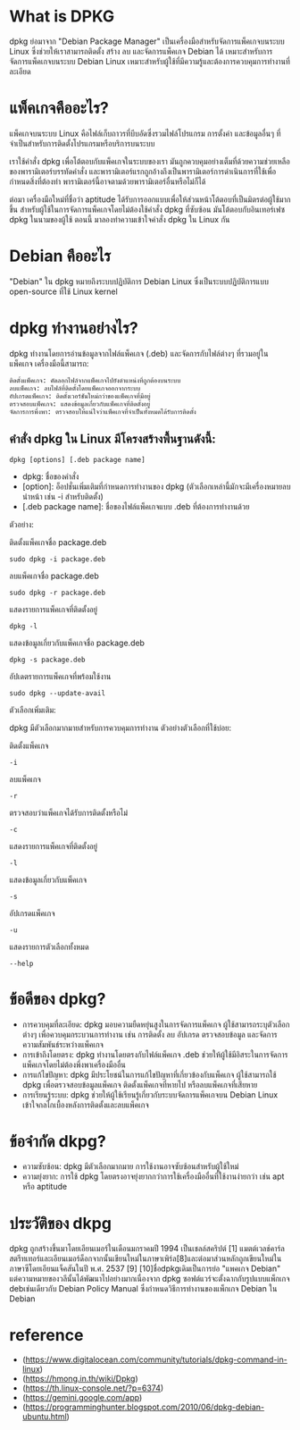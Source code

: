 # What is DPKG


dpkg ย่อมาจาก "Debian Package Manager" เป็นเครื่องมือสำหรับจัดการแพ็คเกจบนระบบ Linux ซึ่งช่วยให้เราสามารถติดตั้ง สร้าง ลบ และจัดการแพ็คเกจ Debian ได้ เหมาะสำหรับการจัดการแพ็คเกจบนระบบ Debian Linux เหมาะสำหรับผู้ใช้ที่มีความรู้และต้องการควบคุมการทำงานที่ละเอียด

# แพ็คเกจคืออะไร?


แพ็คเกจบนระบบ Linux คือไฟล์เก็บถาวรที่บีบอัดซึ่งรวมไฟล์โปรแกรม การตั้งค่า และข้อมูลอื่นๆ ที่จำเป็นสำหรับการติดตั้งโปรแกรมหรือบริการบนระบบ

เราใช้คำสั่ง dpkg เพื่อโต้ตอบกับแพ็คเกจในระบบของเรา มันถูกควบคุมอย่างเต็มที่ด้วยความช่วยเหลือของพารามิเตอร์บรรทัดคำสั่ง และพารามิเตอร์แรกถูกอ้างถึงเป็นพารามิเตอร์การดำเนินการที่ใช้เพื่อกำหนดสิ่งที่ต้องทำ พารามิเตอร์นี้อาจตามด้วยพารามิเตอร์อื่นหรือไม่ก็ได้

ต่อมา เครื่องมือใหม่ที่ชื่อว่า aptitude ได้รับการออกแบบเพื่อให้ส่วนหน้าโต้ตอบที่เป็นมิตรต่อผู้ใช้มากขึ้น สำหรับผู้ใช้ในการจัดการแพ็คเกจโดยไม่ต้องใช้คำสั่ง dpkg ที่ซับซ้อน มันโต้ตอบกับอินเทอร์เฟซ dpkg ในนามของผู้ใช้ ตอนนี้ มาลองทำความเข้าใจคำสั่ง dpkg ใน Linux กัน


# Debian คืออะไร

"Debian" ใน dpkg หมายถึงระบบปฏิบัติการ Debian Linux ซึ่งเป็นระบบปฏิบัติการแบบ open-source ที่ใช้ Linux kernel


# dpkg ทำงานอย่างไร?


dpkg ทำงานโดยการอ่านข้อมูลจากไฟล์แพ็คเกจ (.deb) และจัดการกับไฟล์ต่างๆ ที่รวมอยู่ในแพ็คเกจ เครื่องมือนี้สามารถ:
```
ติดตั้งแพ็คเกจ: คัดลอกไฟล์จากแพ็คเกจไปยังตำแหน่งที่ถูกต้องบนระบบ
ลบแพ็คเกจ: ลบไฟล์ที่ติดตั้งโดยแพ็คเกจออกจากระบบ
อัปเกรดแพ็คเกจ: ติดตั้งเวอร์ชันใหม่กว่าของแพ็คเกจที่มีอยู่
ตรวจสอบแพ็คเกจ: แสดงข้อมูลเกี่ยวกับแพ็คเกจที่ติดตั้งอยู่
จัดการการพึ่งพา: ตรวจสอบให้แน่ใจว่าแพ็คเกจที่จำเป็นทั้งหมดได้รับการติดตั้ง
```

## คำสั่ง dpkg ใน Linux มีโครงสร้างพื้นฐานดังนี้:
```
dpkg [options] [.deb package name]
```
+ dpkg: ชื่อของคำสั่ง 
+ [option]: อ็อปชั่นเพิ่มเติมที่กำหนดการทำงานของ dpkg (ตัวเลือกเหล่านี้มักจะมีเครื่องหมายลบนำหน้า เช่น -i สำหรับติดตั้ง) 
+ [.deb package name]: ชื่อของไฟล์แพ็คเกจแบบ .deb ที่ต้องการทำงานด้วย 

ตัวอย่าง:

ติดตั้งแพ็คเกจชื่อ package.deb
```
sudo dpkg -i package.deb
```

ลบแพ็คเกจชื่อ package.deb
```
sudo dpkg -r package.deb
```
แสดงรายการแพ็คเกจที่ติดตั้งอยู่
```
dpkg -l
```
แสดงข้อมูลเกี่ยวกับแพ็คเกจชื่อ package.deb
```
dpkg -s package.deb
```
อัปเดตรายการแพ็คเกจที่พร้อมใช้งาน
```
sudo dpkg --update-avail
```



ตัวเลือกเพิ่มเติม:

dpkg มีตัวเลือกมากมายสำหรับการควบคุมการทำงาน ตัวอย่างตัวเลือกที่ใช้บ่อย:

ติดตั้งแพ็คเกจ
```
-i
```
ลบแพ็คเกจ
```
-r
```
ตรวจสอบว่าแพ็คเกจได้รับการติดตั้งหรือไม่
```
-c
```
แสดงรายการแพ็คเกจที่ติดตั้งอยู่
```
-l
```
แสดงข้อมูลเกี่ยวกับแพ็คเกจ
```
-s
```
อัปเกรดแพ็คเกจ
```
-u
``` 
แสดงรายการตัวเลือกทั้งหมด
```
--help
``` 


# ข้อดีของ dpkg?

+ การควบคุมที่ละเอียด: dpkg มอบความยืดหยุ่นสูงในการจัดการแพ็คเกจ ผู้ใช้สามารถระบุตัวเลือกต่างๆ เพื่อควบคุมกระบวนการทำงาน เช่น การติดตั้ง ลบ อัปเกรด ตรวจสอบข้อมูล และจัดการความสัมพันธ์ระหว่างแพ็คเกจ
+ การเข้าถึงโดยตรง: dpkg ทำงานโดยตรงกับไฟล์แพ็คเกจ .deb ช่วยให้ผู้ใช้มีอิสระในการจัดการแพ็คเกจโดยไม่ต้องพึ่งพาเครื่องมืออื่น
+ การแก้ไขปัญหา: dpkg มีประโยชน์ในการแก้ไขปัญหาที่เกี่ยวข้องกับแพ็คเกจ ผู้ใช้สามารถใช้ dpkg เพื่อตรวจสอบข้อมูลแพ็คเกจ ติดตั้งแพ็คเกจที่หายไป หรือลบแพ็คเกจที่เสียหาย
+ การเรียนรู้ระบบ: dpkg ช่วยให้ผู้ใช้เรียนรู้เกี่ยวกับระบบจัดการแพ็คเกจบน Debian Linux เข้าใจกลไกเบื้องหลังการติดตั้งและลบแพ็คเกจ

# ข้อจำกัด dkpg?

+ ความซับซ้อน: dpkg มีตัวเลือกมากมาย การใช้งานอาจซับซ้อนสำหรับผู้ใช้ใหม่
+ ความยุ่งยาก: การใช้ dpkg โดยตรงอาจยุ่งยากกว่าการใช้เครื่องมืออื่นที่ใช้งานง่ายกว่า เช่น apt หรือ aptitude

# ประวัติของ dkpg

dpkg ถูกสร้างขึ้นมาโดยเอียนเมอร์ในเดือนมกราคมปี 1994 เป็นเชลล์สคริปต์ [1] แมตต์เวลช์คาร์ลสตรีทเทอร์และเอียนเมอร์ด็อกจากนั้นเขียนใหม่ในภาษาเพิร์ล[8]และต่อมาส่วนหลักถูกเขียนใหม่ในภาษาซีโดยเอียนแจ็คสันในปี พ.ศ. 2537 [9] [10]ชื่อdpkgเดิมเป็นการย่อ "แพคเกจ Debian" แต่ความหมายของวลีนั้นได้พัฒนาไปอย่างมากเนื่องจาก dpkg ซอฟต์แวร์จะตั้งฉากกับรูปแบบแพ็กเกจ debเช่นเดียวกับ Debian Policy Manual ซึ่งกำหนดวิธีการทำงานของแพ็กเกจ Debian ใน Debian

# reference

+ (https://www.digitalocean.com/community/tutorials/dpkg-command-in-linux)
+ (https://hmong.in.th/wiki/Dpkg)
+ (https://th.linux-console.net/?p=6374)
+ (https://gemini.google.com/app)
+ (https://programminghunter.blogspot.com/2010/06/dpkg-debian-ubuntu.html)
